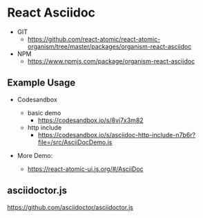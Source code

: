 React Asciidoc 
===============
<!--hidden-->
   * GIT
      * https://github.com/react-atomic/react-atomic-organism/tree/master/packages/organism-react-asciidoc 
   * NPM
      * https://www.npmjs.com/package/organism-react-asciidoc 

<!--/hidden-->

## Example Usage
* Codesandbox
   * basic demo
      * https://codesandbox.io/s/8vj7x3m82 
   * http include
      * https://codesandbox.io/s/asciidoc-http-include-n7b6r?file=/src/AsciiDocDemo.js


* More Demo:
   * https://react-atomic-ui.js.org/#/AsciiDoc

## asciidoctor.js 
https://github.com/asciidoctor/asciidoctor.js



